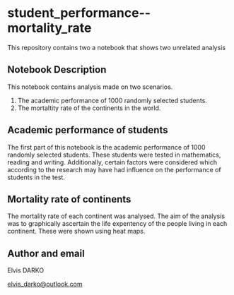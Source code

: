 #  student_performance--mortality_rate
 This repository contains two a notebook that shows two unrelated analysis

##  Notebook Description
This notebook contains analysis made on two scenarios.
1. The academic performance of 1000 randomly selected students.
2. The mortaltity rate of the continents in the world.

## Academic performance of students
The first part of this notebook is the academic performance of 1000 randomly selected students.
These students were tested in mathematics, reading and writing.
Additionally, certain factors were considered which according to the research may have had influence on the performance of students in the test.

## Mortality rate of continents
The mortality rate of each continent was analysed. 
The aim of the analysis was to graphically ascertain the life expentency of the people living in each continent.
These were shown using heat maps.

##  Author and email
Elvis DARKO

elvis_darko@outlook.com